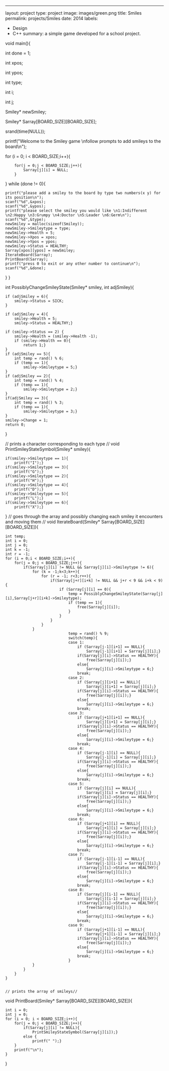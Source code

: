 ---
layout: project
type: project
image: images/green.png
title: Smiles
permalink: projects/Smiles
date: 2014
labels:
  - Design
  - C++
summary: a simple game developed for a school project.


void main(){

int done = 1;

int xpos;

int ypos;

int type;

int i;

int j;

Smiley* newSmiley;

Smiley* Sarray[BOARD_SIZE][BOARD_SIZE];

srand(time(NULL));

printf("Welcome to the Smiley game \nfollow prompts to add smileys to the board\n");

for (i = 0; i < BOARD_SIZE;i++){

        for(j = 0;j < BOARD_SIZE;j++){
            Sarray[j][i] = NULL;
        }
}
while (done != 0){

    printf("please add a smiley to the board by type two numbers(x y) for its position\n");
    scanf("%d",&xpos);
    scanf("%d",&ypos);
    printf("please select the smiley you would like \n1:Indifferent \n2:Happy \n3:Grumpy \n4:Doctor \n5:Leader \n6:Germ\n");
    scanf("%d",&type);
    newSmiley = malloc(sizeof(Smiley));
    newSmiley->Smileytype = type;
    newSmiley->Health = 5;
    newSmiley->Xpos = xpos;
    newSmiley->Ypos = ypos;
    newSmiley->Status = HEALTHY;
    Sarray[xpos][ypos] = newSmiley;
    IterateBoard(Sarray);
    PrintBoard(Sarray);
    printf("press 0 to exit or any other number to continue\n");
    scanf("%d",&done);
   
}
}

int PossiblyChangeSmileyState(Smiley* smiley, int adjSmiley){

    if (adjSmiley = 6){
        smiley->Status = SICK;
    }

    if (adjSmiley = 4){
        smiley->Health = 5;
        smiley->Status = HEALTHY;}

    if (smiley->Status == 2) {
        smiley->Health = (smiley->Health -1);
        if (smiley->Health == 0){
            return 1;}
    }
    if (adjSmiley == 5){
        int temp = rand() % 6;
        if (temp == 1){
            smiley->Smileytype = 5;}
    }
    if (adjSmiley == 2){
        int temp = rand() % 4;
        if (temp == 1){
            smiley->Smileytype = 2;}
    }
    if(adjSmiley == 3){
        int temp = rand() % 3;
        if (temp == 1){
            smiley->Smileytype = 3;}
    }
    smiley->Change = 1;
    return 0;
}

// prints a character corresponding to each type //
void PrintSmileyStateSymbol(Smiley* smiley){

    if(smiley->Smileytype == 1){
        printf("I");}
    if(smiley->Smileytype == 3){
        printf("G");}
    if(smiley->Smileytype == 2){
        printf("H");}
    if(smiley->Smileytype == 4){
        printf("D");}
    if(smiley->Smileytype == 5){
        printf("L");}
    if(smiley->Smileytype == 6){
        printf("X");}
}
// goes through the array and possibly changing each smiley it encounters and moving them //
void IterateBoard(Smiley* Sarray[BOARD_SIZE][BOARD_SIZE]){

    int temp;
    int i = 0;
    int j = 0;
    int k = -1;
    int r = -1;
    for (i = 0;i < BOARD_SIZE;i++){
        for(j = 0;j < BOARD_SIZE;j++){
            if(Sarray[j][i] != NULL && Sarray[j][i]->Smileytype != 6){
                for (k = -1;k<3;k++){
                    for (r = -1; r<3;r++){
                        if(Sarray[j+r][i+k] != NULL && j+r < 9 && i+k < 9){
                            if (Sarray[j][i] == 0){
                                temp = PossiblyChangeSmileyState(Sarray[j][i],Sarray[j+r][i+k]->Smileytype);
                                if (temp == 1){
                                    free(Sarray[j][i]);
                                }
                            }
                        }
                    }
                }
                                temp = rand() % 9;
                                switch(temp){
                                case 1:
                                    if (Sarray[j-1][i+1] == NULL){
                                        Sarray[j-1][i+1] = Sarray[j][i];}
                                    if(Sarray[j][i]->Status == HEALTHY){
                                        free(Sarray[j][i]);}
                                    else{
                                        Sarray[j][i]->Smileytype = 6;}
                                    break;
                                case 2:
                                    if (Sarray[j][i+1] == NULL){
                                        Sarray[j][i+1] = Sarray[j][i];}
                                    if(Sarray[j][i]->Status == HEALTHY){
                                        free(Sarray[j][i]);}
                                    else{
                                        Sarray[j][i]->Smileytype = 6;}
                                    break;
                                case 3:
                                    if (Sarray[j+1][i+1] == NULL){
                                        Sarray[j][i+1] = Sarray[j][i];}
                                    if(Sarray[j][i]->Status == HEALTHY){
                                        free(Sarray[j][i]);}
                                    else{
                                        Sarray[j][i]->Smileytype = 6;}
                                    break;
                                case 4:
                                    if (Sarray[j-1][i] == NULL){
                                        Sarray[j-1][i] = Sarray[j][i];}
                                    if(Sarray[j][i]->Status == HEALTHY){
                                        free(Sarray[j][i]);}
                                    else{
                                        Sarray[j][i]->Smileytype = 6;}
                                    break;
                                case 5:
                                    if (Sarray[j][i] == NULL){
                                        Sarray[j][i] = Sarray[j][i];}
                                    if(Sarray[j][i]->Status == HEALTHY){
                                        free(Sarray[j][i]);}
                                    else{
                                        Sarray[j][i]->Smileytype = 6;}
                                    break;
                                case 6:
                                    if (Sarray[j+1][i] == NULL){
                                        Sarray[j+1][i] = Sarray[j][i];}
                                    if(Sarray[j][i]->Status == HEALTHY){
                                        free(Sarray[j][i]);}
                                    else{
                                        Sarray[j][i]->Smileytype = 6;}
                                    break;
                                case 7:
                                    if (Sarray[j-1][i-1] == NULL){
                                        Sarray[j-1][i-1] = Sarray[j][i];}
                                    if(Sarray[j][i]->Status == HEALTHY){
                                        free(Sarray[j][i]);}
                                    else{
                                        Sarray[j][i]->Smileytype = 6;}
                                    break;
                                case 8:
                                    if (Sarray[j][i-1] == NULL){
                                        Sarray[j][i-1] = Sarray[j][i];}
                                    if(Sarray[j][i]->Status == HEALTHY){
                                        free(Sarray[j][i]);}
                                    else{
                                        Sarray[j][i]->Smileytype = 6;}
                                    break;
                                case 9:
                                    if (Sarray[j+1][i-1] == NULL){
                                        Sarray[j+1][i-1] = Sarray[j][i];}
                                    if(Sarray[j][i]->Status == HEALTHY){
                                        free(Sarray[j][i]);}
                                    else{
                                        Sarray[j][i]->Smileytype = 6;}
                                    break;
                                }
                }
            }
        }
    }


	// prints the array of smileys//
void PrintBoard(Smiley* Sarray[BOARD_SIZE][BOARD_SIZE]){

    int i = 0;
    int j = 0;
    for (i = 0; i < BOARD_SIZE;i++){
        for(j = 0;j < BOARD_SIZE;j++){
            if(Sarray[j][i] != NULL){
                PrintSmileyStateSymbol(Sarray[j][i]);}
            else {
                printf(" ");}
        }
        printf("\n");
    }
   
}
